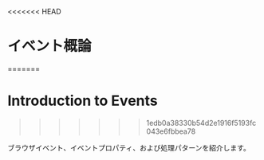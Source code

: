 <<<<<<< HEAD
# イベント概論
=======
# Introduction to Events
>>>>>>> 1edb0a38330b54d2e1916f5193fc043e6fbbea78

ブラウザイベント、イベントプロパティ、および処理パターンを紹介します。
